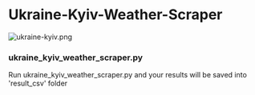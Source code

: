 # Ukraine-Kyiv-Weather-Scraper
![ukraine-kyiv.png](ukraine-kyiv.png)

### ukraine_kyiv_weather_scraper.py
Run ukraine_kyiv_weather_scraper.py and your results will be saved into 'result_csv' folder